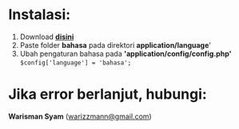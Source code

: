 Instalasi:
==========
1. Download <strong><a target="_blank" href="https://github.com/warizzmann/codigniter-language-bahasa/archive/master.zip">disini</a></strong>
2. Paste folder <strong>bahasa</strong> pada direktori <strong>application/language</strong>'
3. Ubah pengaturan bahasa pada <strong>'application/config/config.php'</strong> <br>
   <code>$config['language']	= 'bahasa';</code>

Jika error berlanjut, hubungi:
========
<strong>Warisman Syam</strong>
(warizzmann@gmail.com)
